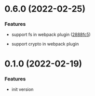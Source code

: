 # 0.6.0 (2022-02-25)


### Features

* support fs in webpack plugin ([2888fc5](https://github.com/originjs/openharmony-polyfill/commit/2888fc5c41699c9af811a2f4161993b8f99b8b36))

* support crypto in webpack plugin


# 0.1.0 (2022-02-19)

### Features

* init version
